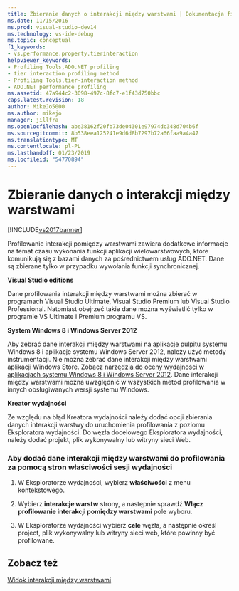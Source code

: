```yaml
---
title: Zbieranie danych o interakcji między warstwami | Dokumentacja firmy Microsoft
ms.date: 11/15/2016
ms.prod: visual-studio-dev14
ms.technology: vs-ide-debug
ms.topic: conceptual
f1_keywords:
- vs.performance.property.tierinteraction
helpviewer_keywords:
- Profiling Tools,ADO.NET profiling
- tier interaction profiling method
- Profiling Tools,tier-interaction method
- ADO.NET performance profiling
ms.assetid: 47a944c2-3098-497c-8fc7-e1f43d750bbc
caps.latest.revision: 18
author: MikeJo5000
ms.author: mikejo
manager: jillfra
ms.openlocfilehash: abe38162f20fb73de04301e97974dc348d704b6f
ms.sourcegitcommit: 8b538eea125241e9d6d8b7297b72a66faa9a4a47
ms.translationtype: MT
ms.contentlocale: pl-PL
ms.lasthandoff: 01/23/2019
ms.locfileid: "54770894"
---
```

# <a name="collecting-tier-interaction-data"></a>Zbieranie danych o interakcji między warstwami
[!INCLUDE[vs2017banner](../includes/vs2017banner.md)]

Profilowanie interakcji pomiędzy warstwami zawiera dodatkowe informacje na temat czasu wykonania funkcji aplikacji wielowarstwowych, które komunikują się z bazami danych za pośrednictwem usług ADO.NET. Dane są zbierane tylko w przypadku wywołania funkcji synchronicznej.  
  
 **Visual Studio editions**  
  
 Dane profilowania interakcji między warstwami można zbierać w programach Visual Studio Ultimate, Visual Studio Premium lub Visual Studio Professional. Natomiast obejrzeć takie dane można wyświetlić tylko w programie VS Ultimate i Premium programu VS.  
  
 **System Windows 8 i Windows Server 2012**  
  
 Aby zebrać dane interakcji między warstwami na aplikacje pulpitu systemu Windows 8 i aplikacje systemu Windows Server 2012, należy użyć metody instrumentacji. Nie można zebrać dane interakcji między warstwami aplikacji Windows Store. Zobacz [narzędzia do oceny wydajności w aplikacjach systemu Windows 8 i Windows Server 2012](../profiling/performance-tools-on-windows-8-and-windows-server-2012-applications.md). Dane interakcji między warstwami można uwzględnić w wszystkich metod profilowania w innych obsługiwanych wersji systemu Windows.  
  
 **Kreator wydajności**  
  
 Ze względu na błąd Kreatora wydajności należy dodać opcji zbierania danych interakcji warstwy do uruchomienia profilowania z poziomu Eksploratora wydajności. Do węzła docelowego Eksploratora wydajności, należy dodać projekt, plik wykonywalny lub witryny sieci Web.  
  
### <a name="to-add-tier-interaction-data-to-a-profiling-run-by-using-the-performance-session-property-pages"></a>Aby dodać dane interakcji między warstwami do profilowania za pomocą stron właściwości sesji wydajności  
  
1.  W Eksploratorze wydajności, wybierz **właściwości** z menu kontekstowego.  
  
2.  Wybierz **interakcje warstw** strony, a następnie sprawdź **Włącz profilowanie interakcji pomiędzy warstwami** pole wyboru.  
  
3.  W Eksploratorze wydajności wybierz **cele** węzła, a następnie określ project, plik wykonywalny lub witryny sieci web, które powinny być profilowane.  
  
## <a name="see-also"></a>Zobacz też  
 [Widok interakcji między warstwami](../profiling/tier-interactions-view.md)
